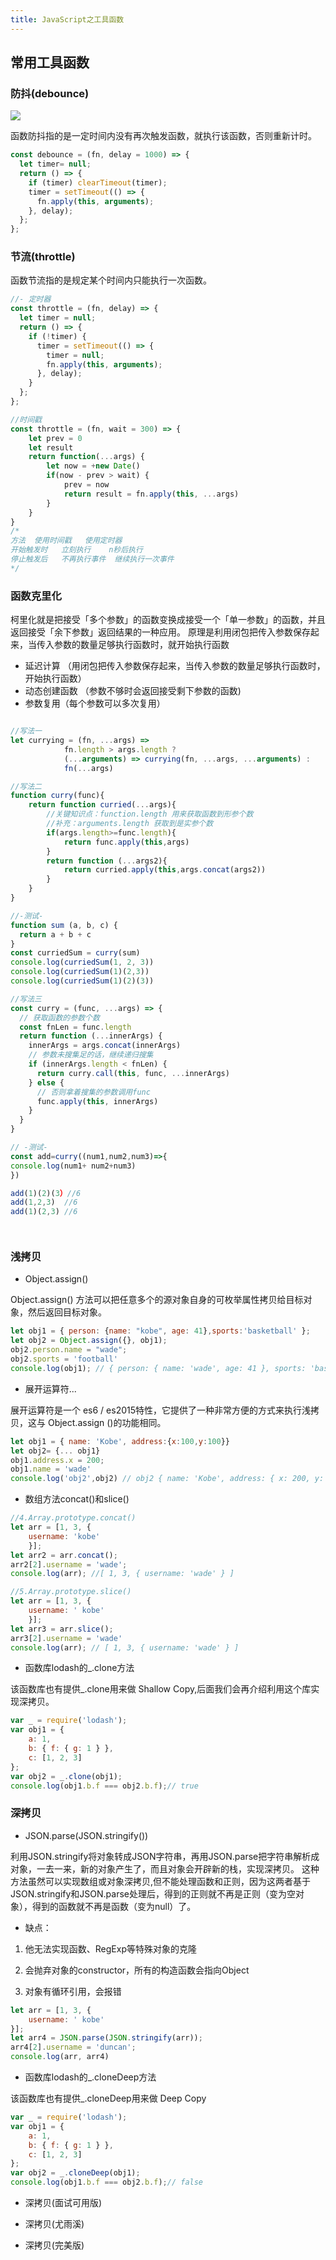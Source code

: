 ```yaml
---
title: JavaScript之工具函数
---
```


## 常用工具函数

### 防抖(debounce)

![](https://p1-jj.byteimg.com/tos-cn-i-t2oaga2asx/gold-user-assets/2020/1/4/16f6eba8e2d1fc04~tplv-t2oaga2asx-watermark.awebp)

函数防抖指的是一定时间内没有再次触发函数，就执行该函数，否则重新计时。

```js
const debounce = (fn, delay = 1000) => {
  let timer= null;
  return () => {
    if (timer) clearTimeout(timer);
    timer = setTimeout(() => {
      fn.apply(this, arguments);
    }, delay);
  };
};
```

### 节流(throttle)

函数节流指的是规定某个时间内只能执行一次函数。

```js
//- 定时器
const throttle = (fn, delay) => {
  let timer = null;
  return () => {
    if (!timer) {
      timer = setTimeout(() => {
        timer = null;
        fn.apply(this, arguments);
      }, delay);
    }
  };
};

//时间戳
const throttle = (fn, wait = 300) => {
    let prev = 0
    let result
    return function(...args) {
        let now = +new Date()
        if(now - prev > wait) {
            prev = now
            return result = fn.apply(this, ...args)
        }
    }
}
/*
方法	使用时间戳	使用定时器
开始触发时	立刻执行	n秒后执行
停止触发后	不再执行事件	继续执行一次事件
*/
```

### 函数克里化

柯里化就是把接受「多个参数」的函数变换成接受一个「单一参数」的函数，并且返回接受「余下参数」返回结果的一种应用。
原理是利用闭包把传入参数保存起来，当传入参数的数量足够执行函数时，就开始执行函数

- 延迟计算 （用闭包把传入参数保存起来，当传入参数的数量足够执行函数时，开始执行函数）
- 动态创建函数 （参数不够时会返回接受剩下参数的函数)
- 参数复用（每个参数可以多次复用）

```js

//写法一
let currying = (fn, ...args) =>
            fn.length > args.length ?
            (...arguments) => currying(fn, ...args, ...arguments) :
            fn(...args)

//写法二
function curry(func){
    return function curried(...args){
        //关键知识点：function.length 用来获取函数到形参个数
        //补充：arguments.length 获取到是实参个数
        if(args.length>=func.length){
            return func.apply(this,args)
        }
        return function (...args2){
            return curried.apply(this,args.concat(args2))
        }
    }
}

//-测试-
function sum (a, b, c) {
  return a + b + c
}
const curriedSum = curry(sum)
console.log(curriedSum(1, 2, 3))
console.log(curriedSum(1)(2,3))
console.log(curriedSum(1)(2)(3))

//写法三
const curry = (func, ...args) => {
  // 获取函数的参数个数
  const fnLen = func.length
  return function (...innerArgs) {
    innerArgs = args.concat(innerArgs)
    // 参数未搜集足的话，继续递归搜集
    if (innerArgs.length < fnLen) {
      return curry.call(this, func, ...innerArgs)
    } else {
      // 否则拿着搜集的参数调用func
      func.apply(this, innerArgs)
    }
  }
}

// -测试-
const add=curry((num1,num2,num3)=>{
console.log(num1+ num2+num3)
})

add(1)(2)(3）//6  
add(1,2,3)  //6
add(1)(2,3) //6




```

### 浅拷贝

- Object.assign()

Object.assign() 方法可以把任意多个的源对象自身的可枚举属性拷贝给目标对象，然后返回目标对象。

```js
let obj1 = { person: {name: "kobe", age: 41},sports:'basketball' };
let obj2 = Object.assign({}, obj1);
obj2.person.name = "wade";
obj2.sports = 'football'
console.log(obj1); // { person: { name: 'wade', age: 41 }, sports: 'basketball' }

```

- 展开运算符...

展开运算符是一个 es6 / es2015特性，它提供了一种非常方便的方式来执行浅拷贝，这与 Object.assign ()的功能相同。

```js
let obj1 = { name: 'Kobe', address:{x:100,y:100}}
let obj2= {... obj1}
obj1.address.x = 200;
obj1.name = 'wade'
console.log('obj2',obj2) // obj2 { name: 'Kobe', address: { x: 200, y: 100 } }

```

- 数组方法concat()和slice()

```js
//4.Array.prototype.concat()
let arr = [1, 3, {
    username: 'kobe'
    }];
let arr2 = arr.concat();    
arr2[2].username = 'wade';
console.log(arr); //[ 1, 3, { username: 'wade' } ]

//5.Array.prototype.slice()
let arr = [1, 3, {
    username: ' kobe'
    }];
let arr3 = arr.slice();
arr3[2].username = 'wade'
console.log(arr); // [ 1, 3, { username: 'wade' } ]
```

- 函数库lodash的_.clone方法

该函数库也有提供_.clone用来做 Shallow Copy,后面我们会再介绍利用这个库实现深拷贝。

```js
var _ = require('lodash');
var obj1 = {
    a: 1,
    b: { f: { g: 1 } },
    c: [1, 2, 3]
};
var obj2 = _.clone(obj1);
console.log(obj1.b.f === obj2.b.f);// true

```

### 深拷贝

- JSON.parse(JSON.stringify())

利用JSON.stringify将对象转成JSON字符串，再用JSON.parse把字符串解析成对象，一去一来，新的对象产生了，而且对象会开辟新的栈，实现深拷贝。
这种方法虽然可以实现数组或对象深拷贝,但不能处理函数和正则，因为这两者基于JSON.stringify和JSON.parse处理后，得到的正则就不再是正则（变为空对象），得到的函数就不再是函数（变为null）了。

- 缺点：

 1. 他无法实现函数、RegExp等特殊对象的克隆

 2. 会抛弃对象的constructor，所有的构造函数会指向Object

 3. 对象有循环引用，会报错

```js
let arr = [1, 3, {
    username: ' kobe'
}];
let arr4 = JSON.parse(JSON.stringify(arr));
arr4[2].username = 'duncan'; 
console.log(arr, arr4)

```

- 函数库lodash的_.cloneDeep方法

该函数库也有提供_.cloneDeep用来做 Deep Copy

```js
var _ = require('lodash');
var obj1 = {
    a: 1,
    b: { f: { g: 1 } },
    c: [1, 2, 3]
};
var obj2 = _.cloneDeep(obj1);
console.log(obj1.b.f === obj2.b.f);// false
```

- 深拷贝(面试可用版)




- 深拷贝(尤雨溪)




- 深拷贝(完美版)


